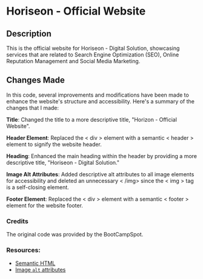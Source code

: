 # Horiseon - Official Website


## Description 

This is the official website for Horiseon - Digital Solution, showcasing services that are related to Search Engine Optimization (SEO), Online Reputation Management and Social Media Marketing.


## Changes Made

In this code, several improvements and modifications have been made to enhance the website's structure and accessibility. Here's a summary of the changes that I made:

**Title**: Changed the title to a more descriptive title, "Horizon - Official Website".

**Header Element**: Replaced the < div > element with a semantic < header > element to signify the website header.

**Heading**: Enhanced the main heading within the header by providing a more descriptive title, "Horiseon - Digital Solution."

**Image Alt Attributes**: Added descriptive alt attributes to all image elements for accessibility and deleted an unnecessary < /img> since the < img > tag is a self-closing element. 

**Footer Element**: Replaced the < div > element with a semantic < footer > element for the website footer.


### Credits

The original code was provided by the BootCampSpot.


### Resources:

* [Semantic HTML](https://www.w3schools.com/html/html5_semantic_elements.asp)
* [Image `alt` attributes](https://www.w3schools.com/tags/att_img_alt.asp)


